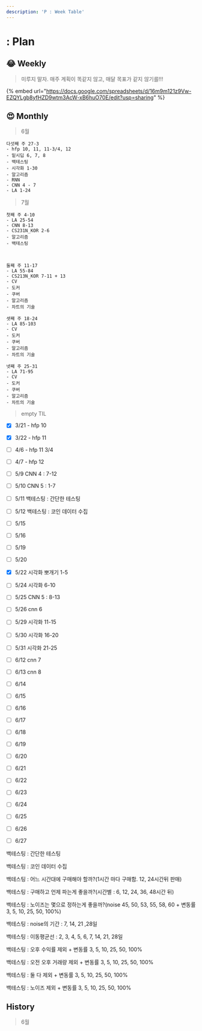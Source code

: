 ```yaml
---
description: 'P : Week Table'
---
```


# : Plan

## 😂 Weekly

> 미루지 말자. 매주 계획이 똑같지 않고, 매달 목표가 같지 않기를!!!

{% embed url="https://docs.google.com/spreadsheets/d/16m9m121z9Vw-EZQYLgb8yfHZD9wtm3AcW-xB6huO70E/edit?usp=sharing" %}



## 😍 Monthly  

> 6월

```text
다섯째 주 27-3
- hfp 10, 11, 11-3/4, 12
- 밑시딥 6, 7, 8
- 백테스팅
- 시각화 1-30
- 알고리즘
- RNN
- CNN 4 - 7
- LA 1-24
```



> 7월

```text
첫째 주 4-10
- LA 25-54
- CNN 8-13
- CS231N_KOR 2-6
- 알고리즘
- 백테스팅



둘째 주 11-17
- LA 55-84
- CS213N_KOR 7-11 + 13
- CV
- 도커
- 쿠버
- 알고리즘
- 차트의 기술

셋째 주 18-24
- LA 85-103
- CV
- 도커
- 쿠버
- 알고리즘
- 차트의 기술

넷째 주 25-31
- LA 71-95
- CV
- 도커
- 쿠버
- 알고리즘
- 차트의 기술
```



> empty TIL

* [x] 3/21 - hfp 10
* [x] 3/22 - hfp 11
* [ ] 4/6 - hfp 11 3/4
* [ ] 4/7 - hfp 12
* [ ] 5/9 CNN 4 : 7-12
* [ ] 5/10 CNN 5 : 1-7
* [ ] 5/11 백테스팅 : 간단한 테스팅
* [ ] 5/12 백테스팅 : 코인 데이터 수집
* [ ] 5/15 
* [ ] 5/16 
* [ ] 5/19 
* [ ] 5/20 
* [x] 5/22 시각화 뽀개기 1-5
* [ ] 5/24 시각화 6-10
* [ ] 5/25 CNN 5 : 8-13
* [ ] 5/26 cnn 6
* [ ] 5/29 시각화 11-15
* [ ] 5/30 시각화 16-20
* [ ] 5/31 시각화 21-25
* [ ] 6/12 cnn 7
* [ ] 6/13 cnn 8
* [ ] 6/14 
* [ ] 6/15 
* [ ] 6/16 
* [ ] 6/17
* [ ] 6/18
* [ ] 6/19 
* [ ] 6/20 
* [ ] 6/21 
* [ ] 6/22
* [ ] 6/23
* [ ] 6/24
* [ ] 6/25
* [ ] 6/26
* [ ] 6/27





백테스팅 : 간단한 테스팅

백테스팅 : 코인 데이터 수집

백테스팅 : 어느 시간대에 구매해야 할까?\(1시간 마다 구매함. 12, 24시간뒤 판매\)

백테스팅 : 구매하고 언제 파는게 좋을까?\(시간별 : 6, 12, 24, 36, 48시간 뒤\)

백테스팅 : 노이즈는 몇으로 정하는게 좋을까?\(noise 45, 50, 53, 55, 58, 60 + 변동률 3, 5, 10, 25, 50, 100%\)

백테스팅 : noise의 기간 : 7, 14, 21 ,28일

백테스팅 : 이동평균선 : 2, 3, 4, 5, 6, 7, 14, 21, 28일

백테스팅 : 오후 수익률 제외 + 변동률 3, 5, 10, 25, 50, 100%

백테스팅 : 오전 오후 거래량 제외 + 변동률 3, 5, 10, 25, 50, 100%

백테스팅 : 둘 다 제외 + 변동률 3, 5, 10, 25, 50, 100%

백테스팅 : 노이즈 제외 + 변동률 3, 5, 10, 25, 50, 100%



## History

> 6월

```text

```



